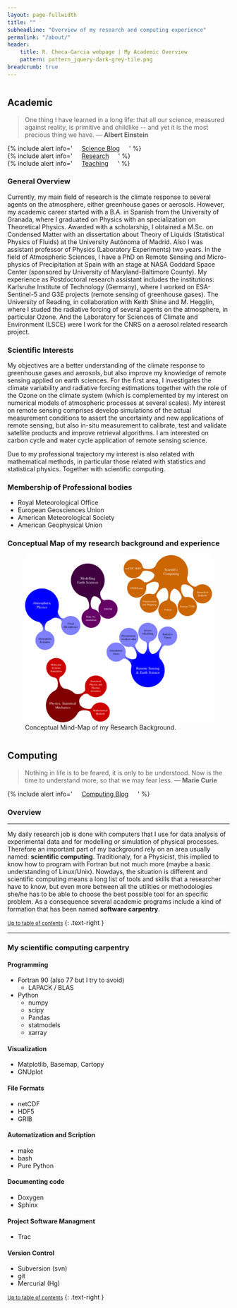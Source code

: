 ```yaml
---
layout: page-fullwidth
title: ""
subheadline: "Overview of my research and computing experience"
permalink: "/about/"
header:
    title: R. Checa-Garcia webpage | My Academic Overview
    pattern: pattern_jquery-dark-grey-tile.png
breadcrumb: true
---
```

<div class="row">

<div class="medium-6 columns" markdown="1">

<div class="panel radius" markdown="1">

## Academic


> One thing I have learned in a long life: that all our science, measured against reality, is primitive and childlike -- and yet it is the most precious thing we have. ― **Albert Einstein**


<div class="row">
  <div class="small-4 columns">
  {% include alert info=' <a href="/blog/archive_science/">Science Blog</a>' %}</div>
  <div class="small-4 columns">
  {% include alert info=' <a href="/research/overview/">Research </a>' %}</div>
  <div class="small-4 columns">
  {% include alert info=' <a href="/teaching/overview/">Teaching </a>' %}</div>
</div>



### General Overview

Currently, my main field of research is the climate response to several agents on the atmosphere, either greenhouse gases or aerosols. However, my academic career started with a B.A. in Spanish from the University of Granada, where I graduated on Physics with an specialization on Theoretical Physics. Awarded with a scholarship, I obtained a M.Sc. on Condensed Matter with an dissertation about Theory of Liquids (Statistical Physics of Fluids) at the University Autónoma of Madrid. Also I was assistant professor of Physics (Laboratory Experiments) two years. In the field of Atmospheric Sciences, I have a PhD on Remote Sensing and Micro-physics of Precipitation at Spain with an stage at NASA Goddard Space Center (sponsored by University of Maryland-Baltimore County). My experience as Postdoctoral research assistant includes the institutions: Karlsruhe Institute of Technology (Germany), where I worked on ESA-Sentinel-5 and G3E projects (remote sensing of greenhouse gases). The University of Reading, in collaboration with Keith Shine and M. Hegglin, where I studed the radiative forcing of several agents on the atmosphere, in particular Ozone. And the Laboratory for Sciences of Climate and Environment (LSCE) were I work for the CNRS on a aerosol related research project. 


### Scientific Interests

My objectives are a better understanding of the climate response to greenhouse gases and aerosols, but also improve my knowledge of remote sensing applied on earth sciences. For the first area, I investigates the climate variability and radiative forcing estimations together with the role of the Ozone on the climate system (which is complemented by my interest on numerical models of atmospheric processes at several scales). My interest on remote sensing comprises develop simulations of the actual measurement conditions to assert the uncertainty and new applications of remote sensing, but also in-situ measurement to calibrate, test and validate satellite products and improve retrieval algorithms. I am interested on carbon cycle and water cycle application of remote sensing science.

Due to my professional trajectory my interest is also related with mathematical methods, in particular those related with statistics and statistical physics. Together with scientific computing.

### Membership of Professional bodies

* Royal Meteorological Office
* European Geosciences Union
* American Meteorological Society
* American Geophysical Union

### Conceptual Map of my research background and experience

<figure>
<a href="/images/SCIENCE_MINDmap.png"><img src="/images/SCIENCE_MINDmap.png"></a>
	<figcaption><a title="Conceptual Mind-Map of my Research Background">Conceptual Mind-Map of my Research Background</a>.</figcaption>
</figure>



</div><!-- /.medium-4.columns -->

</div>

<div class="medium-6 columns" markdown="1">

<div class="panel radius" markdown="1">

## Computing

> Nothing in life is to be feared, it is only to be understood. Now is the time to understand more, so that we may fear less. ― **Marie Curie**


<div class="row">
  <div class="small-6 columns">
</div>
  <div class="small-6 columns">
    {% include alert info=' <a href="/blog/archive_computing/">Computing Blog</a>' %}</div>

</div>


### Overview
---

My daily research job is done with computers that I use for data analysis of experimental data and for modelling or simulation of physical processes. Therefore an important part of my background rely on an area usually named: **scientific computing**. Traditionaly, for a Physicist, this implied to know how to program with Fortran but not much more (maybe a basic understanding of Linux/Unix). Nowdays, the situation is different and scientific computing means a long list of tools and skills that a researcher have to know, but even more between all the utilities or methodologies she/he has to be able to choose the best possible tool for an specific problem. As a consequence several academic programs include a kind of formation that has been named **software carpentry**.

<small markdown="1">[Up to table of contents](#toc)</small>
{: .text-right }

---

### My scientific computing carpentry

#### Programming

- Fortran 90 (also 77 but I try to avoid)
    - LAPACK / BLAS
- Python
    - numpy
    - scipy
    - Pandas
    - statmodels
    - xarray

#### Visualization

- Matplotlib, Basemap, Cartopy 
- GNUplot

#### File Formats

- netCDF
- HDF5
- GRIB

#### Automatization and Scription

- make
- bash
- Pure Python

#### Documenting code

- Doxygen
- Sphinx

#### Project Software Managment

- Trac

#### Version Control

- Subversion (svn)
- git
- Mercurial (Hg) 

<small markdown="1">[Up to table of contents](#toc)</small>
{: .text-right }


</div><!-- /panel-radius -->

</div><!-- /.medium-8.columns -->

</div><!-- /.row -->


